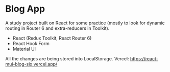 # Blog App
A study project built on React for some practice (mostly to look for dynamic routing in Router 6 and extra-reducers in Toolkit).

 - React (Redux Toolkit, React Router 6)
 - React Hook Form
 - Material UI

All the changes are being stored into LocalStorage.
Vercel: https://react-mui-blog-six.vercel.app/
